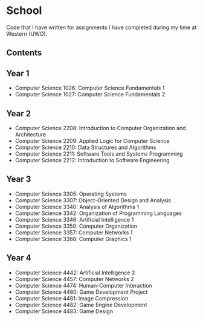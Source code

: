 # School

Code that I have written for assignments I have completed during my time at Western (UWO).

## Contents

## Year 1
- Computer Science 1026: Computer Science Fundamentals 1
- Computer Science 1027: Computer Science Fundamentals 2

## Year 2
- Computer Science 2208: Introduction to Computer Organization and Architecture
- Computer Science 2209: Applied Logic for Computer Science
- Computer Science 2210: Data Structures and Algorithms
- Computer Science 2211: Software Tools and Systems Programming
- Computer Science 2212: Introduction to Software Engineering

## Year 3
- Computer Science 3305: Operating Systems
- Computer Science 3307: Object-Oriented Design and Analysis
- Computer Science 3340: Analysis of Algorithms 1
- Computer Science 3342: Organization of Programming Languages
- Computer Science 3346: Artificial Intelligence 1
- Computer Science 3350: Computer Organization
- Computer Science 3357: Computer Networks 1
- Computer Science 3388: Computer Graphics 1

## Year 4
- Computer Science 4442: Artificial Intelligence 2
- Computer Science 4457: Computer Networks 2
- Computer Science 4474: Human-Computer Interaction
- Computer Science 4480: Game Development Project
- Computer Science 4481: Image Compression
- Computer Science 4482: Game Engine Development
- Computer Science 4483: Game Design
